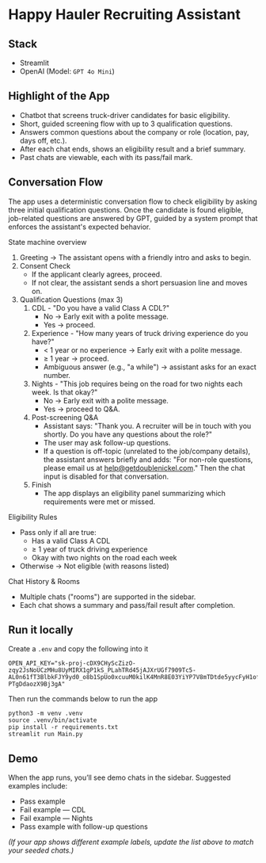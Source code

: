 # Happy Hauler Recruiting Assistant

## Stack
- Streamlit
- OpenAI (Model: `GPT 4o Mini`)

## Highlight of the App

- Chatbot that screens truck-driver candidates for basic eligibility.
- Short, guided screening flow with up to 3 qualification questions.
- Answers common questions about the company or role (location, pay, days off, etc.).
- After each chat ends, shows an eligibility result and a brief summary.
- Past chats are viewable, each with its pass/fail mark.

## Conversation Flow

The app uses a deterministic conversation flow to check eligibility by asking three initial qualification questions. Once the candidate is found eligible, job-related questions are answered by GPT, guided by a system prompt that enforces the assistant's expected behavior.

State machine overview
1. Greeting -> The assistant opens with a friendly intro and asks to begin.
2. Consent Check
   - If the applicant clearly agrees, proceed. 
   - If not clear, the assistant sends a short persuasion line and moves on.
3. Qualification Questions (max 3)
   1. CDL - "Do you have a valid Class A CDL?"
      - No -> Early exit with a polite message. 
      - Yes -> proceed.
   2. Experience - "How many years of truck driving experience do you have?"
      - < 1 year or no experience → Early exit with a polite message.
      - ≥ 1 year -> proceed.
      - Ambiguous answer (e.g., "a while") -> assistant asks for an exact number.
   3. Nights - "This job requires being on the road for two nights each week. Is that okay?"
      - No -> Early exit with a polite message.
      - Yes -> proceed to Q&A.
   4. Post-screening Q&A
      - Assistant says: "Thank you. A recruiter will be in touch with you shortly. Do you have any questions about the role?"
      - The user may ask follow-up questions.
      - If a question is off-topic (unrelated to the job/company details), the assistant answers briefly and adds: "For non-role questions, please email us at help@getdoublenickel.com." Then the chat input is disabled for that conversation.
   5. Finish
      - The app displays an eligibility panel summarizing which requirements were met or missed.

Eligibility Rules
- Pass only if all are true:
  - Has a valid Class A CDL
  - ≥ 1 year of truck driving experience
  - Okay with two nights on the road each week
- Otherwise -> Not eligible (with reasons listed)

Chat History & Rooms
- Multiple chats ("rooms") are supported in the sidebar.
- Each chat shows a summary and pass/fail result after completion.


## Run it locally

Create a `.env` and copy the following into it

```dotenv
OPEN_API_KEY="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"
```

Then run the commands below to run the app
```
python3 -m venv .venv
source .venv/bin/activate
pip install -r requirements.txt
streamlit run Main.py
```

## Demo

When the app runs, you’ll see demo chats in the sidebar.
Suggested examples include:
- Pass example
- Fail example — CDL
- Fail example — Nights
- Pass example with follow-up questions

_(If your app shows different example labels, update the list above to match your seeded chats.)_